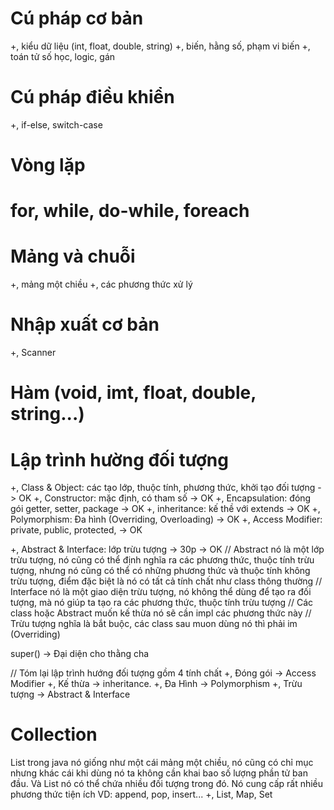 # Cú pháp cơ bản
+, kiểu dữ liệu (int, float, double, string)
+, biến, hằng số, phạm vi biến
+, toán tử số học, logic, gán
# Cú pháp điều khiển
+, if-else, switch-case
# Vòng lặp
# for, while, do-while, foreach

# Mảng và chuỗi
+, mảng một chiều
+, các phương thức xử lý

# Nhập xuất cơ bản
+, Scanner

# Hàm (void, imt, float, double, string...)

# Lập trình hường đối tượng
+, Class & Object: các tạo lớp, thuộc tính, phương thức, khởi tạo đối tượng -> OK 
+, Constructor: mặc định, có tham số -> OK 
+, Encapsulation: đóng gói getter, setter, package -> OK
+, inheritance: kế thề với extends -> OK
+, Polymorphism: Đa hình (Overriding, Overloading) -> OK
+, Access Modifier: private, public, protected, -> OK

+, Abstract & Interface: lớp trừu tượng -> 30p -> OK
// Abstract nó là một lớp trừu tượng, nó cũng có thể định nghĩa ra các phương thức, thuộc tính trừu tượng, nhưng nó cũng có thể có những phương thức
và thuộc tính không trừu tượng, điểm đặc biệt là nó có tất cả tính chất như class thông thường
// Interface nó là một giao diện trừu tượng, nó không thể dùng để tạo ra đối tượng, mà nó giúp ta tạo ra các phương thức, thuộc tính trừu tượng
// Các class hoặc Abstract muốn kế thừa nó sẽ cần impl các phương thức này
// Trừu tượng nghĩa là bắt buộc, các class sau muon dùng nó thì phải im (Overriding)

super() -> Đại diện cho thằng cha


// Tóm lại lập trình hướng đối tượng gồm 4 tính chất
+, Đóng gói -> Access Modifier 
+, Kế thừa -> inheritance.
+, Đa Hình -> Polymorphism
+, Trừu tượng -> Abstract & Interface

# Collection
List trong java nó giống như một cái mảng một chiều, nó cũng có chỉ mục nhưng khác cái khi dùng nó ta không cần khai bao số lượng phần tử ban đầu. Và List nó 
có thể chứa nhiều đối tượng trong đó. Nó cung cấp rất nhiều phương thức tiện ích VD: append, pop, insert...
+, List, Map, Set
